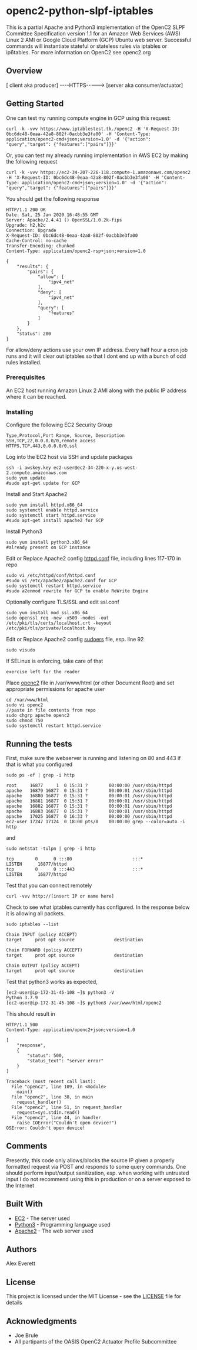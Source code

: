 # openc2-python-slpf-iptables
This is a partial Apache and Python3 implementation of the OpenC2 SLPF Committee Specification version 1.1 for an Amazon Web Services (AWS) Linux 2 AMI or Google Cloud Platform (GCP) Ubuntu web server. Successful commands will instantiate stateful or stateless rules via iptables or ip6tables.
For more information on OpenC2 see openc2.org

## Overview
[ client aka producer]  ----HTTPS----->  [server aka consumer/actuator]

## Getting Started

One can test my running compute engine in GCP using this request:
```
curl -k -vvv https://www.iptablestest.tk./openc2 -H 'X-Request-ID: 0bc6dc48-0eaa-42a8-802f-0acbb3e3fa00' -H 'Content-Type: application/openc2-cmd+json;version=1.0' -d '{"action": "query","target": {"features":["pairs"]}}'
```
Or, you can test my already running implementation in AWS EC2 by making the following request
```
curl -k -vvv https://ec2-34-207-226-118.compute-1.amazonaws.com/openc2 -H 'X-Request-ID: 0bc6dc48-0eaa-42a8-802f-0acbb3e3fa00' -H 'Content-Type: application/openc2-cmd+json;version=1.0' -d '{"action": "query","target": {"features":["pairs"]}}'
```
You should get the following response
```
HTTP/1.1 200 OK
Date: Sat, 25 Jan 2020 16:48:55 GMT
Server: Apache/2.4.41 () OpenSSL/1.0.2k-fips
Upgrade: h2,h2c
Connection: Upgrade
X-Request-ID: 0bc6dc48-0eaa-42a8-802f-0acbb3e3fa00
Cache-Control: no-cache
Transfer-Encoding: chunked
Content-Type: application/openc2-rsp+json;version=1.0
 
{
    "results": {
        "pairs": {
            "allow": [
                "ipv4_net"
            ],
            "deny": [
                "ipv4_net"
            ],
            "query": [
                "features"
            ]
        }
    },
    "status": 200
}

```
For allow/deny actions use your own IP address.
Every half hour a cron job runs and it will clear out iptables so that I dont end up with a bunch of odd rules installed.

### Prerequisites

An EC2 host running Amazon Linux 2 AMI along with the public IP address where it can be reached.

### Installing
Configure the following EC2 Security Group
```
Type,Protocol,Port Range, Source, Description
SSH,TCP,22,0.0.0.0/0,remote access
HTTPS,TCP,443,0.0.0.0/0,ssl
```

Log into the EC2 host via SSH and update packages
```
ssh -i awskey.key ec2-user@ec2-34-220-x-y.us-west-2.compute.amazonaws.com
sudo yum update
#sudo apt-get update for GCP
```

Install and Start Apache2
```
sudo yum install httpd.x86_64
sudo systemctl enable httpd.service
sudo systemctl start httpd.service
#sudo apt-get install apache2 for GCP
```

Install Python3

```
sudo yum install python3.x86_64
#already present on GCP instance
```


Edit or Replace Apache2 config  [httpd.conf](httpd.conf) file, including lines 117-170 in repo
```
sudo vi /etc/httpd/conf/httpd.conf
#sudo vi /etc/apache2/apache2.conf for GCP
sudo systemctl restart httpd.service
#sudo a2enmod rewrite for GCP to enable ReWrite Engine
```

Optionally configure TLS/SSL and edit ssl.conf
```
sudo yum install mod_ssl.x86_64
sudo openssl req -new -x509 -nodes -out /etc/pki/tls/certs/localhost.crt -keyout /etc/pki/tls/private/localhost.key
```

Edit or Replace Apache2 config  [sudoers](sudoers) file, esp. line 92
```
sudo visudo
```

If SELinux is enforcing, take care of that
```
exercise left for the reader
```

Place [openc2](openc2) file in /var/www/html (or other Document Root) and set appropriate permissions for apache user
```
cd /var/www/html
sudo vi openc2
//paste in file contents from repo
sudo chgrp apache openc2
sudo chmod 750
sudo systemctl restart httpd.service
```
## Running the tests

First, make sure the webserver is running and listening on 80 and 443 if that is what you configured
```
sudo ps -ef | grep -i http
```
```
root     16877     1  0 15:31 ?        00:00:00 /usr/sbin/httpd
apache   16879 16877  0 15:31 ?        00:00:01 /usr/sbin/httpd
apache   16880 16877  0 15:31 ?        00:00:01 /usr/sbin/httpd
apache   16881 16877  0 15:31 ?        00:00:01 /usr/sbin/httpd
apache   16882 16877  0 15:31 ?        00:00:01 /usr/sbin/httpd
apache   16883 16877  0 15:31 ?        00:00:01 /usr/sbin/httpd
apache   17025 16877  0 16:33 ?        00:00:00 /usr/sbin/httpd
ec2-user 17247 17124  0 18:00 pts/0    00:00:00 grep --color=auto -i http
```
and
```
sudo netstat -tulpn | grep -i http
```
```
tcp        0      0 :::80                       :::*                        LISTEN      16877/httpd         
tcp        0      0 :::443                      :::*                        LISTEN      16877/httpd 
```

Test that you can connect remotely
```
curl -vvv http://[insert IP or name here]
```

Check to see what iptables currently has configured. In the response below it is allowing all packets.
```
sudo iptables --list
```
```
Chain INPUT (policy ACCEPT)
target     prot opt source               destination         

Chain FORWARD (policy ACCEPT)
target     prot opt source               destination         

Chain OUTPUT (policy ACCEPT)
target     prot opt source               destination
```

Test that python3 works as expected,
```
[ec2-user@ip-172-31-45-108 ~]$ python3 -V
Python 3.7.9
[ec2-user@ip-172-31-45-108 ~]$ python3 /var/www/html/openc2
```
This should result in
```
HTTP/1.1 500
Content-Type: application/openc2+json;version=1.0

[
    "response",
    {
        "status": 500,
        "status_text": "server error"
    }
]

Traceback (most recent call last):
  File "openc2", line 109, in <module>
    main()
  File "openc2", line 38, in main
    request_handler()
  File "openc2", line 51, in request_handler
    request=sys.stdin.read()
  File "openc2", line 44, in handler
    raise IOError("Couldn't open device!")
OSError: Couldn't open device!
```

## Comments
Presently, this code only allows/blocks the source IP given a properly formatted request via POST and responds to some query commands.
One should perform input/output sanitization, esp. when working with untrusted input
I do not recommend using this in production or on a server exposed to the Internet

## Built With

* [EC2](http://aws.amazon.com/) - The server used
* [Python3](https://www.python.org/) - Programming language used
* [Apache2](https://www.apache.org) - The web server used


## Authors
Alex Everett

## License

This project is licensed under the MIT License - see the [LICENSE](LICENSE) file for details

## Acknowledgments

* Joe Brule
* All partipants of the OASIS OpenC2 Actuator Profile Subcommittee
